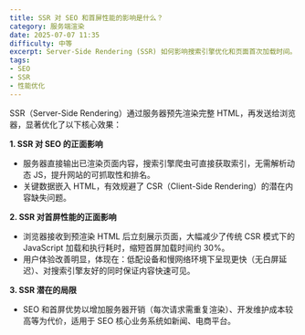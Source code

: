 ```yaml
---
title: SSR 对 SEO 和首屏性能的影响是什么？
category: 服务端渲染
date: 2025-07-07 11:35
difficulty: 中等
excerpt: Server-Side Rendering (SSR) 如何影响搜索引擎优化和页面首次加载时间。
tags:
- SEO
- SSR
- 性能优化
---
```

SSR（Server-Side Rendering）通过服务器预先渲染完整 HTML，再发送给浏览器，显著优化了以下核心效果：  

**1. SSR 对 SEO 的正面影响**  
- 服务器直接输出已渲染页面内容，搜索引擎爬虫可直接获取索引，无需解析动态 JS，提升网站的可抓取性和排名。  
- 关键数据嵌入 HTML，有效规避了 CSR（Client-Side Rendering）的潜在内容缺失问题。  

**2. SSR 对首屏性能的正面影响**  
- 浏览器接收到预渲染 HTML 后立刻展示页面，大幅减少了传统 CSR 模式下的 JavaScript 加载和执行耗时，缩短首屏加载时间约 30%。  
- 用户体验改善明显，体现在：低配设备和慢网络环境下呈现更快（无白屏延迟）、对搜索引擎友好的同时保证内容快速可见。  

**3. SSR 潜在的局限**  
- SEO 和首屏优势以增加服务器开销（每次请求需重复渲染）、开发维护成本较高等为代价，适用于 SEO 核心业务系统如新闻、电商平台。
